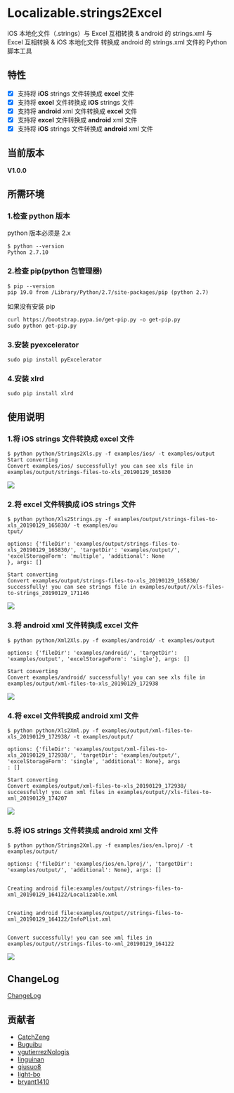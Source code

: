 # Localizable.strings2Excel

iOS 本地化文件（.strings）与 Excel 互相转换 & android 的 strings.xml 与 Excel 互相转换 & iOS 本地化文件 转换成 android 的 strings.xml 文件的 Python 脚本工具

## 特性

- [x] 支持将 **iOS** strings 文件转换成 **excel** 文件
- [x] 支持将 **excel** 文件转换成 **iOS** strings 文件
- [x] 支持将 **android** xml 文件转换成 **excel** 文件
- [x] 支持将 **excel** 文件转换成 **android** xml 文件
- [x] 支持将 **iOS** strings 文件转换成 **android** xml 文件

## 当前版本

**V1.0.0**

## 所需环境

### 1.检查 python 版本

python 版本必须是 2.x

```
$ python --version
Python 2.7.10
```

### 2.检查 pip(python 包管理器)

```
$ pip --version
pip 19.0 from /Library/Python/2.7/site-packages/pip (python 2.7)
```

如果没有安装 pip

```
curl https://bootstrap.pypa.io/get-pip.py -o get-pip.py
sudo python get-pip.py
```

### 3.安装 pyexcelerator

```
sudo pip install pyExcelerator
```

### 4.安装 xlrd

```
sudo pip install xlrd
```

## 使用说明

### 1.将 **iOS** strings 文件转换成 **excel** 文件

```
$ python python/Strings2Xls.py -f examples/ios/ -t examples/output
Start converting
Convert examples/ios/ successfully! you can see xls file in examples/output/strings-files-to-xls_20190129_165830
```

![](imgs/1.0.0/strings-2-xls.jpg)

### 2.将 **excel** 文件转换成 **iOS** strings 文件

```
$ python python/Xls2Strings.py -f examples/output/strings-files-to-xls_20190129_165830/ -t examples/ou
tput/

options: {'fileDir': 'examples/output/strings-files-to-xls_20190129_165830/', 'targetDir': 'examples/output/', 'excelStorageForm': 'multiple', 'additional': None
}, args: []

Start converting
Convert examples/output/strings-files-to-xls_20190129_165830/ successfully! you can see strings file in examples/output//xls-files-to-strings_20190129_171146
```

![](imgs/1.0.0/xls-2-strings.jpg)

### 3.将 **android** xml 文件转换成 **excel** 文件

```
$ python python/Xml2Xls.py -f examples/android/ -t examples/output

options: {'fileDir': 'examples/android/', 'targetDir': 'examples/output', 'excelStorageForm': 'single'}, args: []

Start converting
Convert examples/android/ successfully! you can see xls file in examples/output/xml-files-to-xls_20190129_172938
```

![](imgs/1.0.0/xml-2-xls.jpg)

### 4.将 **excel** 文件转换成 **android** xml 文件

```
$ python python/Xls2Xml.py -f examples/output/xml-files-to-xls_20190129_172938/ -t examples/output/

options: {'fileDir': 'examples/output/xml-files-to-xls_20190129_172938/', 'targetDir': 'examples/output/', 'excelStorageForm': 'single', 'additional': None}, args
: []

Start converting
Convert examples/output/xml-files-to-xls_20190129_172938/ successfully! you can xml files in examples/output//xls-files-to-xml_20190129_174207
```

![](imgs/1.0.0/xls-2-xml.jpg)

### 5.将 **iOS** strings 文件转换成 **android** xml 文件

```shell
$ python python/Strings2Xml.py -f examples/ios/en.lproj/ -t examples/output/

options: {'fileDir': 'examples/ios/en.lproj/', 'targetDir': 'examples/output/', 'additional': None}, args: []


Creating android file:examples/output//strings-files-to-xml_20190129_164122/Localizable.xml


Creating android file:examples/output//strings-files-to-xml_20190129_164122/InfoPlist.xml


Convert successfully! you can see xml files in examples/output//strings-files-to-xml_20190129_164122

```

![](imgs/1.0.0/strings-2-xml.jpg)

## ChangeLog

[ChangeLog](https://github.com/CatchZeng/Localizable.strings2Excel/blob/master/CHANGELOG.md)

## 贡献者

- [CatchZeng](https://github.com/CatchZeng)
- [Buguibu](https://github.com/buguibu)
- [vgutierrezNologis](https://github.com/vgutierrezNologis)
- [linguinan](https://github.com/linguinan)
- [qiusuo8](https://github.com/qiusuo8)
- [light-bo](https://github.com/light-bo)
- [bryant1410](https://github.com/bryant1410)
